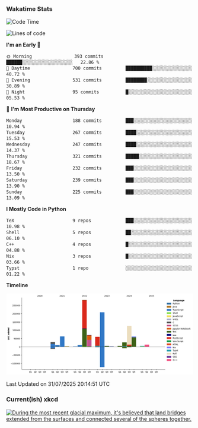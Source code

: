 ### Wakatime Stats
<!--START_SECTION:waka-->
![Code Time](http://img.shields.io/badge/Code%20Time-3%2C337%20hrs%2030%20mins-blue)

![Lines of code](https://img.shields.io/badge/From%20Hello%20World%20I%27ve%20Written-987.8%20thousand%20lines%20of%20code-blue)

**I'm an Early 🐤** 

```text
🌞 Morning                393 commits         ██████░░░░░░░░░░░░░░░░░░░   22.86 % 
🌆 Daytime                700 commits         ██████████░░░░░░░░░░░░░░░   40.72 % 
🌃 Evening                531 commits         ████████░░░░░░░░░░░░░░░░░   30.89 % 
🌙 Night                  95 commits          █░░░░░░░░░░░░░░░░░░░░░░░░   05.53 % 
```
📅 **I'm Most Productive on Thursday** 

```text
Monday                   188 commits         ███░░░░░░░░░░░░░░░░░░░░░░   10.94 % 
Tuesday                  267 commits         ████░░░░░░░░░░░░░░░░░░░░░   15.53 % 
Wednesday                247 commits         ████░░░░░░░░░░░░░░░░░░░░░   14.37 % 
Thursday                 321 commits         █████░░░░░░░░░░░░░░░░░░░░   18.67 % 
Friday                   232 commits         ███░░░░░░░░░░░░░░░░░░░░░░   13.50 % 
Saturday                 239 commits         ███░░░░░░░░░░░░░░░░░░░░░░   13.90 % 
Sunday                   225 commits         ███░░░░░░░░░░░░░░░░░░░░░░   13.09 % 
```


**I Mostly Code in Python** 

```text
TeX                      9 repos             ███░░░░░░░░░░░░░░░░░░░░░░   10.98 % 
Shell                    5 repos             ██░░░░░░░░░░░░░░░░░░░░░░░   06.10 % 
C++                      4 repos             █░░░░░░░░░░░░░░░░░░░░░░░░   04.88 % 
Nix                      3 repos             █░░░░░░░░░░░░░░░░░░░░░░░░   03.66 % 
Typst                    1 repo              ░░░░░░░░░░░░░░░░░░░░░░░░░   01.22 % 
```



**Timeline**

![Lines of Code chart](https://raw.githubusercontent.com/joshuajeschek/joshuajeschek/main/assets/bar_graph.png)


 Last Updated on 31/07/2025 20:14:51 UTC
<!--END_SECTION:waka-->

### Current(ish) xkcd
<a id="xkcd-a" title="During the most recent glacial maximum, it's believed that land bridges extended from the surfaces and connected several of the spheres together." href="https://www.xkcd.com" target="_blank">
        <img align="center" id="xkcd-img" src="https://imgs.xkcd.com/comics/bad_map_projection_interrupted_spheres.png" alt="During the most recent glacial maximum, it's believed that land bridges extended from the surfaces and connected several of the spheres together." height=300 />
</a>
